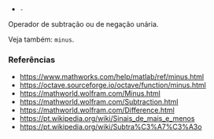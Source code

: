 - `-`

Operador de subtração ou de negação unária.

Veja também: `minus`.

### Referências

- https://www.mathworks.com/help/matlab/ref/minus.html
- https://octave.sourceforge.io/octave/function/minus.html
- https://mathworld.wolfram.com/Minus.html
- https://mathworld.wolfram.com/Subtraction.html
- https://mathworld.wolfram.com/Difference.html
- https://pt.wikipedia.org/wiki/Sinais_de_mais_e_menos
- https://pt.wikipedia.org/wiki/Subtra%C3%A7%C3%A3o
